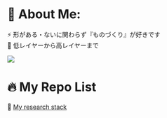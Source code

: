 # 💫 About Me:
⚡ 形がある・ないに関わらず『ものづくり』が好きです<br>🌱 低レイヤーから高レイヤーまで

![](https://github-readme-stats.vercel.app/api/top-langs/?username=mryuu4dev&theme=default&hide_border=false&include_all_commits=false&count_private=false&layout=compact)

# 🔥 My Repo List
🚀 [My research stack](https://github.com/stars/mryuu4dev/lists/my-research-stack)<br>
